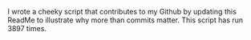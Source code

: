 I wrote a cheeky script that contributes to my Github by updating this ReadMe to illustrate why more than commits matter. This script has run 3897 times.